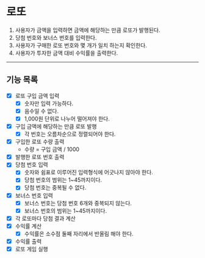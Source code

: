 # 로또

1. 사용자가 금액을 입력하면 금액에 해당하는 만큼 로또가 발행된다.
2. 당첨 번호와 보너스 번호를 입력한다.
3. 사용자가 구매한 로또 번호와 몇 개가 일치 하는지 확인한다.
4. 사용자가 투자한 금액 대비 수익률을 출력한다.

<hr/>

## 기능 목록

- [x] 로또 구입 금액 입력
    - [x] 숫자만 입력 가능하다.
    - [x] 음수일 수 없다.
    - [x] 1,000원 단위로 나누어 떨어져야 한다.
- [x] 구입 금액에 해당하는 만큼 로또 발행
    - [x] 각 번호는 오름차순으로 정렬되어야 한다.
- [x] 구입한 로또 수량 출력
    - 수량 = 구입 금액 / 1000
- [x] 발행한 로또 번호 출력
- [x] 당첨 번호 입력
    - [x] 숫자와 쉼표로 이루어진 입력형식에 어긋나지 않아야 한다.
    - [x] 당첨 번호의 범위는 1~45까지이다.
    - [x] 당첨 번호는 중복될 수 없다.
- [x] 보너스 번호 입력
    - [x] 보너스 번호는 당첨 번호 6개와 중복되지 않는다.
    - [x] 보너스 번호의 범위는 1~45까지이다.
- [x] 각 로또마다 당첨 결과 계산
- [x] 수익률 계산
    - [x] 수익률은 소수점 둘째 자리에서 반올림 해야 한다.
- [x] 수익률 출력
- [x] 로또 게임 실행
